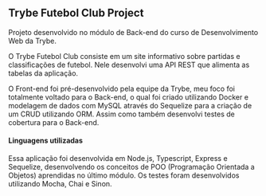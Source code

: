 ## Trybe Futebol Club Project

Projeto desenvolvido no módulo de Back-end do curso de Desenvolvimento Web da Trybe.

O Trybe Futebol Club consiste em um site informativo sobre partidas e classificações de futebol. Nele desenvolvi uma API REST que alimenta as tabelas da aplicação.

O Front-end foi pré-desenvolvido pela equipe da Trybe, meu foco foi totalmente voltado para o Back-end, o qual foi criado utilizando Docker e modelagem de dados com MySQL através do Sequelize para a criação de um CRUD utilizando ORM. Assim como também desenvolvi testes de cobertura para o Back-end.

#### Linguagens utilizadas

Essa aplicação foi desenvolvida em Node.js, Typescript, Express e Sequelize, desenvolvendo os conceitos de POO (Programação Orientada a Objetos) aprendidas no último módulo. Os testes foram desenvolvidos utilizando Mocha, Chai e Sinon.
